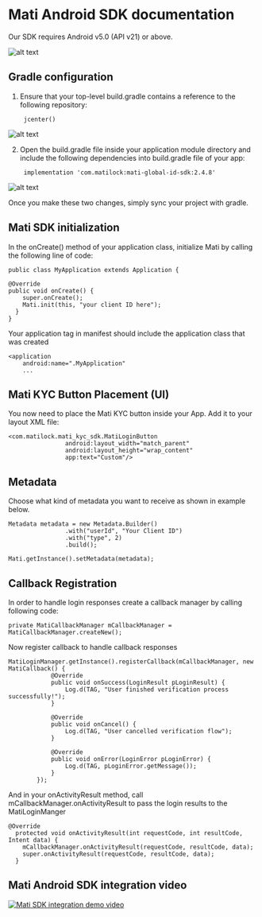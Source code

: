 # Mati Android SDK documentation
Our SDK requires Android v5.0 (API v21) or above.

![alt text](https://github.com/MatiFace/mati-global-id-sdk-android/blob/master/Group%2011.png?raw=true)

## Gradle configuration

1. Ensure that your top-level build.gradle contains a reference to the following repository:

        jcenter()
    
![alt text](https://github.com/MatiFace/mati-global-id-sdk-android/blob/master/Screenshot%20from%202019-03-25%2014-22-45.png?raw=true)

2. Open the build.gradle file inside your application module directory and include the following dependencies into build.gradle file of your app:

        implementation 'com.matilock:mati-global-id-sdk:2.4.8'
        
![alt text](https://github.com/MatiFace/mati-global-id-sdk-android/blob/master/Screenshot%20from%202019-03-25%2014-32-01.png?raw=true)
    
Once you make these two changes, simply sync your project with gradle.

    
## Mati SDK initialization

In the onCreate() method of your application class, initialize Mati by calling the following line of code:

    public class MyApplication extends Application {

    @Override
    public void onCreate() {
        super.onCreate();
        Mati.init(this, "your client ID here");
      }
    }
   
Your application tag in manifest should include the application class that was created

    <application
        android:name=".MyApplication"
        ...

## Mati KYC Button Placement (UI)

You now need to place the Mati KYC button inside your App. Add it to your layout XML file:

    <com.matilock.mati_kyc_sdk.MatiLoginButton
                    android:layout_width="match_parent"
                    android:layout_height="wrap_content"
                    app:text="Custom"/>
                    
## Metadata

Choose what kind of metadata you want to receive as shown in example below.

    Metadata metadata = new Metadata.Builder()
                    .with("userId", "Your Client ID")
                    .with("type", 2)
                    .build();
    
    Mati.getInstance().setMetadata(metadata);

## Callback Registration

In order to handle login responses create a callback manager by calling following code:

    private MatiCallbackManager mCallbackManager = MatiCallbackManager.createNew();

Now register callback to handle callback responses

    MatiLoginManager.getInstance().registerCallback(mCallbackManager, new MatiCallback() {
                @Override
                public void onSuccess(LoginResult pLoginResult) {
                    Log.d(TAG, "User finished verification process successfully!");
                }
    
                @Override
                public void onCancel() {
                    Log.d(TAG, "User cancelled verification flow");
                }
    
                @Override
                public void onError(LoginError pLoginError) {
                    Log.d(TAG, pLoginError.getMessage());
                }
            });

And in your onActivityResult method, call mCallbackManager.onActivityResult to pass the login results to the MatiLoginManger

    @Override
      protected void onActivityResult(int requestCode, int resultCode, Intent data) {
        mCallbackManager.onActivityResult(requestCode, resultCode, data);
        super.onActivityResult(requestCode, resultCode, data);
      }
      
      
## Mati Android SDK integration video    

[![Mati SDK integration demo video](https://img.youtube.com/vi/qDBjiBwyVF8/0.jpg)](https://www.youtube.com/watch?v=qDBjiBwyVF8)

